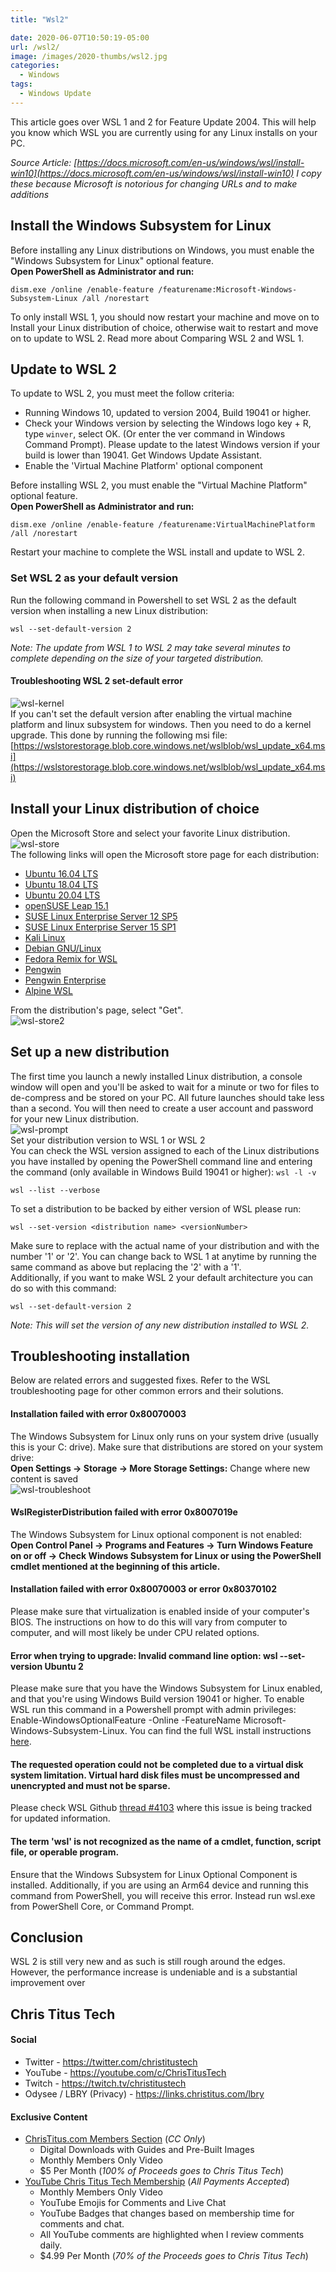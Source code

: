 ```yaml
---
title: "Wsl2"

date: 2020-06-07T10:50:19-05:00
url: /wsl2/
image: /images/2020-thumbs/wsl2.jpg
categories:
  - Windows
tags:
  - Windows Update
---
```

This article goes over WSL 1 and 2 for Feature Update 2004. This will help you know which WSL you are currently using for any Linux installs on your PC. 
<!--more-->  
*Source Article: [https://docs.microsoft.com/en-us/windows/wsl/install-win10](https://docs.microsoft.com/en-us/windows/wsl/install-win10) I copy these because Microsoft is notorious for changing URLs and to make additions*

## Install the Windows Subsystem for Linux

Before installing any Linux distributions on Windows, you must enable the "Windows Subsystem for Linux" optional feature.  
**Open PowerShell as Administrator and run:**
```
dism.exe /online /enable-feature /featurename:Microsoft-Windows-Subsystem-Linux /all /norestart
```
To only install WSL 1, you should now restart your machine and move on to Install your Linux distribution of choice, otherwise wait to restart and move on to update to WSL 2. Read more about Comparing WSL 2 and WSL 1.

## Update to WSL 2
To update to WSL 2, you must meet the follow criteria:
  - Running Windows 10, updated to version 2004, Build 19041 or higher.
  - Check your Windows version by selecting the Windows logo key + R, type `winver`, select OK. (Or enter the ver command in Windows Command Prompt). Please update to the latest Windows version if your build is lower than 19041. Get Windows Update Assistant.
  - Enable the 'Virtual Machine Platform' optional component

Before installing WSL 2, you must enable the "Virtual Machine Platform" optional feature.  
**Open PowerShell as Administrator and run:**
```
dism.exe /online /enable-feature /featurename:VirtualMachinePlatform /all /norestart
```
Restart your machine to complete the WSL install and update to WSL 2.

### Set WSL 2 as your default version
Run the following command in Powershell to set WSL 2 as the default version when installing a new Linux distribution:
```
wsl --set-default-version 2
```
*Note: The update from WSL 1 to WSL 2 may take several minutes to complete depending on the size of your targeted distribution.*

#### Troubleshooting WSL 2 set-default error
![wsl-kernel](../images/2020/wsl/wsl-kernel.png)  
If you can't set the default version after enabling the virtual machine platform and linux subsystem for windows. Then you need to do a kernel upgrade. This done by running the following msi file: [https://wslstorestorage.blob.core.windows.net/wslblob/wsl_update_x64.msi](https://wslstorestorage.blob.core.windows.net/wslblob/wsl_update_x64.msi)

## Install your Linux distribution of choice

Open the Microsoft Store and select your favorite Linux distribution.  
![wsl-store](../images/2020/wsl/wsl-store.png)  
The following links will open the Microsoft store page for each distribution:
  - [Ubuntu 16.04 LTS](https://www.microsoft.com/store/apps/9pjn388hp8c9)
  - [Ubuntu 18.04 LTS](https://www.microsoft.com/store/apps/9N9TNGVNDL3Q)
  - [Ubuntu 20.04 LTS](https://www.microsoft.com/store/apps/9n6svws3rx71)
  - [openSUSE Leap 15.1](https://www.microsoft.com/store/apps/9NJFZK00FGKV)
  - [SUSE Linux Enterprise Server 12 SP5](https://www.microsoft.com/store/apps/9MZ3D1TRP8T1)
  - [SUSE Linux Enterprise Server 15 SP1](https://www.microsoft.com/store/apps/9PN498VPMF3Z)
  - [Kali Linux](https://www.microsoft.com/store/apps/9PKR34TNCV07)
  - [Debian GNU/Linux](https://www.microsoft.com/store/apps/9MSVKQC78PK6)
  - [Fedora Remix for WSL](https://www.microsoft.com/store/apps/9n6gdm4k2hnc)
  - [Pengwin](https://www.microsoft.com/store/apps/9NV1GV1PXZ6P)
  - [Pengwin Enterprise](https://www.microsoft.com/store/apps/9N8LP0X93VCP)
  - [Alpine WSL](https://www.microsoft.com/store/apps/9p804crf0395)

From the distribution's page, select "Get".  
![wsl-store2](../images/2020/wsl/wsl-store2.png)  

## Set up a new distribution

The first time you launch a newly installed Linux distribution, a console window will open and you'll be asked to wait for a minute or two for files to de-compress and be stored on your PC. All future launches should take less than a second.
You will then need to create a user account and password for your new Linux distribution.  
![wsl-prompt](../images/2020/wsl/wsl-prompt.png)  
Set your distribution version to WSL 1 or WSL 2  
You can check the WSL version assigned to each of the Linux distributions you have installed by opening the PowerShell command line and entering the command (only available in Windows Build 19041 or higher): `wsl -l -v`  
```
wsl --list --verbose
```
To set a distribution to be backed by either version of WSL please run:  
```
wsl --set-version <distribution name> <versionNumber>
```
Make sure to replace <distribution name> with the actual name of your distribution and <versionNumber> with the number '1' or '2'. You can change back to WSL 1 at anytime by running the same command as above but replacing the '2' with a '1'.  
Additionally, if you want to make WSL 2 your default architecture you can do so with this command:
```
wsl --set-default-version 2
```
*Note: This will set the version of any new distribution installed to WSL 2.*

## Troubleshooting installation
Below are related errors and suggested fixes. Refer to the WSL troubleshooting page for other common errors and their solutions.  

#### Installation failed with error 0x80070003

The Windows Subsystem for Linux only runs on your system drive (usually this is your C: drive). Make sure that distributions are stored on your system drive:  
**Open Settings -> Storage -> More Storage Settings:** Change where new content is saved  
![wsl-troubleshoot](../images/2020/wsl/wsl-troubleshoot.png)

#### WslRegisterDistribution failed with error 0x8007019e

The Windows Subsystem for Linux optional component is not enabled:  
**Open Control Panel -> Programs and Features -> Turn Windows Feature on or off -> Check Windows Subsystem for Linux or using the PowerShell cmdlet mentioned at the beginning of this article.**

#### Installation failed with error 0x80070003 or error 0x80370102

Please make sure that virtualization is enabled inside of your computer's BIOS. The instructions on how to do this will vary from computer to computer, and will most likely be under CPU related options.

#### Error when trying to upgrade: Invalid command line option: wsl --set-version Ubuntu 2

Please make sure that you have the Windows Subsystem for Linux enabled, and that you're using Windows Build version 19041 or higher. To enable WSL run this command in a Powershell prompt with admin privileges: Enable-WindowsOptionalFeature -Online -FeatureName Microsoft-Windows-Subsystem-Linux. You can find the full WSL install instructions [here](https://docs.microsoft.com/en-us/windows/wsl/install-win10).

#### The requested operation could not be completed due to a virtual disk system limitation. Virtual hard disk files must be uncompressed and unencrypted and must not be sparse.

Please check WSL Github [thread #4103](https://github.com/microsoft/WSL/issues/4103) where this issue is being tracked for updated information.

#### The term 'wsl' is not recognized as the name of a cmdlet, function, script file, or operable program.

Ensure that the Windows Subsystem for Linux Optional Component is installed. Additionally, if you are using an Arm64 device and running this command from PowerShell, you will receive this error. Instead run wsl.exe from PowerShell Core, or Command Prompt.

## Conclusion

WSL 2 is still very new and as such is still rough around the edges. However, the performance increase is undeniable and is a substantial improvement over 

## Chris Titus Tech

#### Social

- Twitter - <https://twitter.com/christitustech>
- YouTube - <https://youtube.com/c/ChrisTitusTech>
- Twitch - <https://twitch.tv/christitustech>
- Odysee / LBRY (Privacy) - <https://links.christitus.com/lbry>

#### Exclusive Content

- [ChrisTitus.com Members Section][1] (_CC Only_)
  - Digital Downloads with Guides and Pre-Built Images
  - Monthly Members Only Video
  - $5 Per Month (_100% of Proceeds goes to Chris Titus Tech_)
- [YouTube Chris Titus Tech Membership][2] (_All Payments Accepted_)
  - Monthly Members Only Video
  - YouTube Emojis for Comments and Live Chat
  - YouTube Badges that changes based on membership time for comments and chat.
  - All YouTube comments are highlighted when I review comments daily. 
  - $4.99 Per Month (_70% of the Proceeds goes to Chris Titus Tech_)

 [1]: https://portal.christitus.com
 [2]: https://links.christitus.com/join